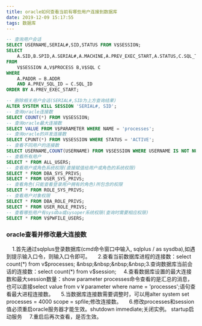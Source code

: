 ```yaml
---
title: oracle如何查看当前有哪些用户连接到数据库
date: 2019-12-09 15:17:55
tags: 数据库
---
```

```sql
-- 查询用户会话
SELECT USERNAME,SERIAL#,SID,STATUS FROM V$SESSION;
SELECT 
	A.SID,B.SPID,A.SERIAL#,A.MACHINE,A.PREV_EXEC_START,A.STATUS,C.SQL_TEXT
FROM
	V$SESSION A,V$PROCESS B,V$SQL C
WHERE
	A.PADDR = B.ADDR
	AND A.PREV_SQL_ID = C.SQL_ID
ORDER BY A.PREV_EXEC_START;
```
<!-- more -->
```sql
-- 删除相关用户会话(SERIAL#,SID为上方查询结果)
ALTER SYSTEM KILL SESSION 'SERIAL#, SID';
-- 查询oracle连接数
SELECT COUNT(*) FROM V$SESSION;
-- 查询oracle最大连接数
SELECT VALUE FROM V$PARAMETER WHERE NAME = 'processes';
-- 查询oracle的并发连接数
SELECT CPUNT(*) FROM V$SESSION WHERE STATUS = 'ACTIVE';
-- 查看不同用户的连接数
SELECT USERNAME,COUNT(USERNAME) FROM V$SESSION WHERE USERNAME IS NOT NULL GROUP BY USERNAME;
-- 查看所有用户
SELECT * FROM ALL_USERS;
-- 查看用户或角色系统权限(直接赋值给用户或角色的系统权限)
SELECT * FROM DBA_SYS_PRIVS;
SELECT * FROM USER_SYS_PRIVS;
-- 查看角色(只能查看登录用户拥有的角色)所包含的权限
SELECT * FROM ROLE_SYS_PRIVS;
-- 查看用户对象权限
SELECT * FROM DBA_ROLE_PRIVS;
SELECT * FROM USER_ROLE_PRIVS;
-- 查看哪些用户有sysdba或sysoper系统权限(查询时需要相应权限)
SELECT * FROM V$PWFILE_USERS;
```
### oracle查看并修改最大连接数 ###
&nbsp;&nbsp;&nbsp;&nbsp;1.首先通过sqlplus登录数据库(cmd命令窗口中输入, sqlplus / as sysdba),如遇到提示输入口令，则输入口令即可。
&nbsp;&nbsp;&nbsp;&nbsp;2.查看当前数据库进程的连接数：select count(*) from v$processes;
&nbsp;&nbsp;&nbsp;&nbsp;3.查询数据库当前会话的连接数：select count(*) from v$session;
&nbsp;&nbsp;&nbsp;&nbsp;4.查看数据库设置的最大连接数和最大session数量：show parameter processes命令查看的是汇总的消息，也可以直接select value from v￥parameter where name = 'processes';语句查看最大进程连接数。
&nbsp;&nbsp;&nbsp;&nbsp;5.当数据库连接数需要调整时，可以用alter system set processes = 4000 scope = spfile;修改连接数。
&nbsp;&nbsp;&nbsp;&nbsp;6.修改processes和session值必须重启oracle服务器才能生效。shutdown immediate;关闭实例。 startup启动服务
&nbsp;&nbsp;&nbsp;&nbsp;7.重启后再次查看，是否生效。